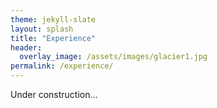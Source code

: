 ```yaml
---
theme: jekyll-slate
layout: splash
title: "Experience"
header:
  overlay_image: /assets/images/glacier1.jpg
permalink: /experience/
---
```

Under construction...
